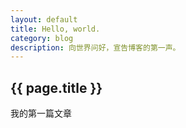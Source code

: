 ```yaml
---
layout: default
title: Hello, world.
category: blog
description: 向世界问好，宣告博客的第一声。
---
```


## {{ page.title }}

我的第一篇文章